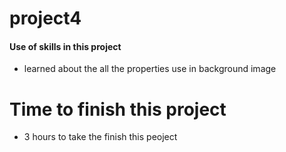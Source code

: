 # project4

#### Use of skills in this project

- learned about the all the properties use in background image

#  Time to finish this project

- 3 hours to take the finish this peoject
